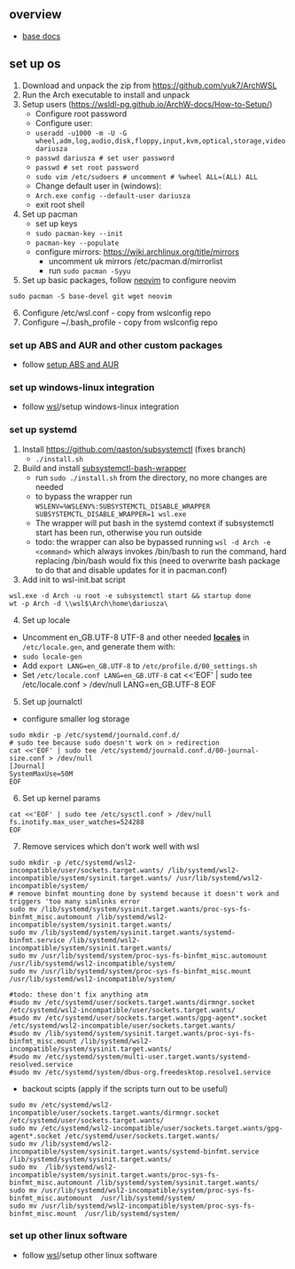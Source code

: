 ## overview

* [base docs](https://wsldl-pg.github.io/ArchW-docs/How-to-Setup/)

## set up os

1. Download and unpack the zip from <https://github.com/yuk7/ArchWSL>
2. Run the Arch executable to install and unpack
3. Setup users (https://wsldl-pg.github.io/ArchW-docs/How-to-Setup/)
     * Configure root password
     * Configure user: 
     * `useradd -u1000 -m -U -G wheel,adm,log,audio,disk,floppy,input,kvm,optical,storage,video dariusza`
     * `passwd dariusza # set user password`
     * `passwd # set root password`
     * `sudo vim /etc/sudoers # uncomment # %wheel ALL=(ALL) ALL`
     * Change default user in (windows):
     * `Arch.exe config --default-user dariusza`
     * exit root shell
4. Set up pacman
    * set up keys
     * `sudo pacman-key --init`
     * `pacman-key --populate`
    * configure mirrors: <https://wiki.archlinux.org/title/mirrors>
        * uncomment uk mirrors /etc/pacman.d/mirrorlist
        * run `sudo pacman -Syyu`
5. Set up basic packages, follow [neovim](../tools/neovim.md) to configure neovim
```
sudo pacman -S base-devel git wget neovim
```
6. Configure /etc/wsl.conf - copy from wslconfig repo
7. Configure ~/.bash_profile - copy from wslconfig repo


### set up ABS and AUR and other custom packages

- follow [setup ABS and AUR](../linux/arch_custom_packages.md)

### set up windows-linux integration

- follow [wsl](./wsl.md)/setup windows-linux integration

### set up systemd

1. Install https://github.com/qaston/subsystemctl (fixes branch)
    * `./install.sh`
2. Build and install [subsystemctl-bash-wrapper](https://github.com/QAston/wslconfig/tree/master/bin/subsystemctl-redir)
    * run `sudo ./install.sh` from the directory, no more changes are needed
    * to bypass the wrapper run `WSLENV=%WSLENV%:SUBSYSTEMCTL_DISABLE_WRAPPER SUBSYSTEMCTL_DISABLE_WRAPPER=1 wsl.exe`
    * The wrapper will put bash in the systemd context if subsystemctl start has been run, otherwise you run outside
    * todo: the wrapper can also be bypassed running `wsl -d Arch -e <command>` which always invokes /bin/bash to run the command, hard replacing /bin/bash would fix this (need to overwrite bash package to do that and disable updates for it in pacman.conf)
3. Add init to wsl-init.bat script
```
wsl.exe -d Arch -u root -e subsystemctl start && startup done
wt -p Arch -d \\wsl$\Arch\home\dariusza\
```
4. Set up locale
  * Uncomment en_GB.UTF-8 UTF-8 and other needed **[locales](https://wiki.archlinux.org/index.php/Locale)** in `/etc/locale.gen`, and generate them with:
  * `sudo locale-gen`
  * Add `export LANG=en_GB.UTF-8` to `/etc/profile.d/00_settings.sh`
  * Set `/etc/locale.conf LANG=en_GB.UTF-8` 
cat <<'EOF' | sudo tee /etc/locale.conf > /dev/null
LANG=en_GB.UTF-8
EOF
5. Set up journalctl
  * configure smaller log storage
```
sudo mkdir -p /etc/systemd/journald.conf.d/
# sudo tee because sudo doesn't work on > redirection
cat <<'EOF' | sudo tee /etc/systemd/journald.conf.d/00-journal-size.conf > /dev/null
[Journal]
SystemMaxUse=50M
EOF
```
6. Set up kernel params
```
cat <<'EOF' | sudo tee /etc/sysctl.conf > /dev/null
fs.inotify.max_user_watches=524288
EOF
```
7. Remove services which don't work well with wsl
```
sudo mkdir -p /etc/systemd/wsl2-incompatible/user/sockets.target.wants/ /lib/systemd/wsl2-incompatible/system/sysinit.target.wants/ /usr/lib/systemd/wsl2-incompatible/system/
# remove binfmt mounting done by systemd because it doesn't work and triggers 'too many simlinks error
sudo mv /lib/systemd/system/sysinit.target.wants/proc-sys-fs-binfmt_misc.automount /lib/systemd/wsl2-incompatible/system/sysinit.target.wants/
sudo mv /lib/systemd/system/sysinit.target.wants/systemd-binfmt.service /lib/systemd/wsl2-incompatible/system/sysinit.target.wants/
sudo mv /usr/lib/systemd/system/proc-sys-fs-binfmt_misc.automount /usr/lib/systemd/wsl2-incompatible/system/
sudo mv /usr/lib/systemd/system/proc-sys-fs-binfmt_misc.mount /usr/lib/systemd/wsl2-incompatible/system/

#todo: these don't fix anything atm
#sudo mv /etc/systemd/user/sockets.target.wants/dirmngr.socket  /etc/systemd/wsl2-incompatible/user/sockets.target.wants/
#sudo mv /etc/systemd/user/sockets.target.wants/gpg-agent*.socket /etc/systemd/wsl2-incompatible/user/sockets.target.wants/
#sudo mv /lib/systemd/system/sysinit.target.wants/proc-sys-fs-binfmt_misc.mount /lib/systemd/wsl2-incompatible/system/sysinit.target.wants/
#sudo mv /etc/systemd/system/multi-user.target.wants/systemd-resolved.service
#sudo mv /etc/systemd/system/dbus-org.freedesktop.resolve1.service
```
- backout scipts (apply if the scripts turn out to be useful)
```
sudo mv /etc/systemd/wsl2-incompatible/user/sockets.target.wants/dirmngr.socket   /etc/systemd/user/sockets.target.wants/
sudo mv /etc/systemd/wsl2-incompatible/user/sockets.target.wants/gpg-agent*.socket /etc/systemd/user/sockets.target.wants/
sudo mv /lib/systemd/wsl2-incompatible/system/sysinit.target.wants/systemd-binfmt.service /lib/systemd/system/sysinit.target.wants/
sudo mv  /lib/systemd/wsl2-incompatible/system/sysinit.target.wants/proc-sys-fs-binfmt_misc.automount /lib/systemd/system/sysinit.target.wants/
sudo mv /usr/lib/systemd/wsl2-incompatible/system/proc-sys-fs-binfmt_misc.automount  /usr/lib/systemd/system/
sudo mv /usr/lib/systemd/wsl2-incompatible/system/proc-sys-fs-binfmt_misc.mount  /usr/lib/systemd/system/
```


### set up other linux software

- follow [wsl](./wsl.md)/setup other linux software
